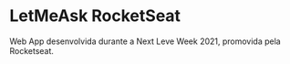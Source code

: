 # LetMeAsk RocketSeat

Web App desenvolvida durante a Next Leve Week 2021, promovida pela Rocketseat.